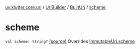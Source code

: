 [uy.klutter.core.uri](../../index.md) / [UriBuilder](../index.md) / [BuiltUri](index.md) / [scheme](.)


# scheme
`val scheme: String?` [(source)](https://github.com/kohesive/klutter/blob/master/core-jdk6/src/main/kotlin/uy/klutter/core/uri/UriBuilder.kt#L283)
Overrides [ImmutableUri.scheme](../../-immutable-uri/scheme.md)


